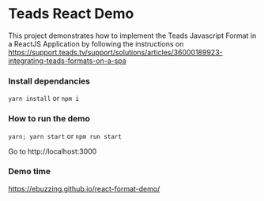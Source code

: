 # Teads React Demo

This project  demonstrates how to implement the Teads Javascript Format in a ReactJS Application by following the instructions on https://support.teads.tv/support/solutions/articles/36000189923-integrating-teads-formats-on-a-spa

### Install dependancies
```yarn install``` 
or 
```npm i```

### How to run the demo 
```yarn; yarn start```
or
```npm run start```

Go to http://localhost:3000

### Demo time 
https://ebuzzing.github.io/react-format-demo/
